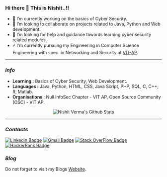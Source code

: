 ### Hi there 👋 This is Nishit..!!

<!--
**Nishit3479/Nishit3479** is a ✨ _special_ ✨ repository because its `README.md` (this file) appears on your GitHub profile.

- 😄 Pronouns: ...
-->
- 🔭 I’m currently working on the basics of Cyber Security.
- 🌱 I’m looking to collaborate on projects related to Java, Python and Web development. 
- 🤔 I’m looking for help and guidance towards learning cyber security related modules.
- ⚡ I'm currently pursuing my Engineering in Computer Science Engineering with spec. in Networking and Security at [VIT-AP](https://vitap.ac.in/).

---------------------------------------------------------------------------------------------------------------------------------------------------------------------------------
### <i>Info</i>

-  **Learning :** Basics of Cyber Security, Web Development.
-  **Languages :** Java, Python, HTML, CSS, Java Script, PHP, SQL, C, C++, R, Matlab.
-  **Organisations :** Null InfoSec Chapter - VIT AP, Open Source Community (OSC) - VIT AP.
<p align="center">
  <img alt="Nishit Verma's Github Stats" src="https://github-readme-stats.vercel.app/api?username=Nishit3479&hide=contribs,prs&count_private=true&show_icons=true&theme=radical">
</p>

-----
### <i>Contacts</i>
[![Linkedin Badge](https://img.shields.io/badge/-NishitVerma-blue?style=flat-square&logo=Linkedin&logoColor=white&link=https://www.linkedin.com/in/nishit-verma-0bba911a5)](https://www.linkedin.com/in/nishit-verma-0bba911a5)  [![Gmail Badge](https://img.shields.io/badge/-NishitVerma-c14438?style=flat-square&logo=Gmail&logoColor=white&link=mailto:nishitverma1312@gmail.com)](mailto:nishitverma1312@gmail.com) [![Stack OverFlow Badge](https://img.shields.io/badge/-NishitVerma-black?style=flat-square&logo=Stack%20OverFlow&logoColor=Orange&link=https://stackoverflow.com/users/14736743/nishit-verma)](https://stackoverflow.com/users/14736743/nishit-verma) [![HackerRank Badge](https://img.shields.io/badge/-NishitVerma-black?style=flat-square&logo=HackerRank&logoColor=green&link=https://www.hackerrank.com/nishitverma1312)](https://www.hackerrank.com/nishitverma1312) 

### <i>Blog</i>
Do not forget to visit my Blogs [Website](https://theblogsideweb.wordpress.com).
